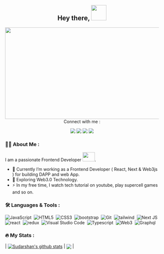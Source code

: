 <!--<P align='center'><img src="https://user-images.githubusercontent.com/91446640/188295455-4d036d10-d0b6-442e-872e-5977e48ebd71.gif" height="180" width='150'/></p>-->

<h2 align='center'>Hey there, <img src="https://raw.githubusercontent.com/nixin72/nixin72/master/wave.gif" height="50px" width='50px'/></h1>
<div align='center'>
<img src="https://gist.githubusercontent.com/patevs/b007a0e98fb216438d4cbf559fac4166/raw/88f20c9d749d756be63f22b09f3c4ac570bc5101/programming.gif" height="300" width='600' data-canonical-src="https://media.giphy.com/media/dWesBcTLavkZuG35MI/giphy.gif" style="max-width: 100%; display: inline-block;" data-target="animated-image.originalImage">
</div>

<div align = "center">
Connect with me :

[<img src="https://img.shields.io/badge/LinkedIn-0077B5?style=for-the-badge&logo=linkedin&logoColor=white" />](https://www.linkedin.com/in/sudarshan-timilsina-39b05723b/)
[<img src="https://img.shields.io/badge/fiverr-1DBF73?style=for-the-badge&logo=fiverr&logoColor=white" />](https://www.fiverr.com/developersudpro?up_rollout=true)
[<img src="https://img.shields.io/badge/UpWork-6FDA44?style=for-the-badge&logo=Upwork&logoColor=white" />](https://www.upwork.com/freelancers/~01b3c99e6cfb33c063)
[<img src="https://img.shields.io/badge/Instagram-E4405F?style=for-the-badge&logo=instagram&logoColor=white" />](https://www.instagram.com/su__darshan99/)
</div>

### 👨‍💻 About Me :
I am a passionate Frontend Developer <img src="https://raw.githubusercontent.com/TheDudeThatCode/TheDudeThatCode/master/Assets/Developer.gif" height="30px" width='40px'/>.
- 🔭 Currently I’m working as a Frontend Developer ( React, Next & Web3js ) for building DAPP and web App.
- 🌱 Exploring Web3.0 Technology.
- ⚡ In my free time, I watch tech tutorial on youtube, play supercell games and so on.

### 🛠️ Languages & Tools :

![JavaScript](https://img.shields.io/badge/JavaScript-F7DF1E?style=for-the-badge&logo=javascript&logoColor=black)&nbsp;
![HTML5](	https://img.shields.io/badge/HTML5-E34F26?style=for-the-badge&logo=html5&logoColor=white)&nbsp;
![CSS3](	https://img.shields.io/badge/CSS3-1572B6?style=for-the-badge&logo=css3&logoColor=white)&nbsp;
![bootstrap](https://img.shields.io/badge/Bootstrap-563D7C?style=for-the-badge&logo=bootstrap&logoColor=white)&nbsp;
![Git](https://img.shields.io/badge/GIT-E44C30?style=for-the-badge&logo=git&logoColor=white)&nbsp;
![tailwind](https://img.shields.io/badge/Tailwind_CSS-38B2AC?style=for-the-badge&logo=tailwind-css&logoColor=white)&nbsp;
![Next JS](https://img.shields.io/badge/Next-black?style=for-the-badge&logo=next.js&logoColor=white)
![react](https://img.shields.io/badge/React-20232A?style=for-the-badge&logo=react&logoColor=61DAFB)&nbsp;
![redux](https://img.shields.io/badge/Redux-593D88?style=for-the-badge&logo=redux&logoColor=white)&nbsp;
![Visual Studio Code](https://img.shields.io/badge/Visual%20Studio%20Code-0078d7.svg?style=for-the-badge&logo=visual-studio-code&logoColor=white)&nbsp;
![Typescript](https://img.shields.io/badge/TypeScript-blue?style=for-the-badge&logo=typescript&logoColor=black)&nbsp;
![Web3](https://img.shields.io/badge/Web3-2ecc71?style=for-the-badge&logo=web3)&nbsp;
![Graphql](https://img.shields.io/badge/Graphql-B42E8A?style=for-the-badge&logo=graphql)&nbsp;



### 🔥 My Stats :
| <a href="https://github.com/99sudarshan/github-readme-stats"><img align="center" src="https://github-readme-stats.vercel.app/api?username=99sudarshan&show_icons=true&theme=buefy&hide_border=true" alt="Sudarshan's github stats" /></a> | <a href="https://github.com/99sudarshan/github-readme-stats"><img align="center" src="https://github-readme-stats.vercel.app/api/top-langs/?username=99sudarshan&layout=compact&theme=buefy&hide_border=true" /></a> |


<!-- 
----
[<img src="https://github-profile-trophy.vercel.app/?username=99sudarshan&row=2&column=3" />](https://github.com/ryo-ma/github-profile-trophy)
[<img src="https://github-readme-stats.vercel.app/api?username=99sudarshan&theme=algolia&count_private=true&include_all_commits=true&show_icons=true" />](https://github.com/99sudarshan/github-readme-stats)
[![GitHub Streak](https://github-readme-streak-stats.herokuapp.com/?user=99sudarshan&theme=dark)](https://github.com/DenverCoder1/github-readme-streak-stats)
[![Sudarshan's Top Langs](https://github-readme-stats.vercel.app/api/top-langs/?username=themlphdstudent&theme=algolia&hide=Jupyter&layout=compact&show_icons=true)](https://github.com/99sudarshan/github-readme-stats)
 -->

<!--
**themlphdstudent/themlphdstudent** is a ✨ _special_ ✨ repository because its `README.md` (this file) appears on your GitHub profile.

Here are some ideas to get you started:

- 🔭 I’m currently working on ...
- 🌱 I’m currently learning ...
- 👯 I’m looking to collaborate on ...
- 🤔 I’m looking for help with ...
- 💬 Ask me about ...
- 📫 How to reach me: ...
- 😄 Pronouns: ...
- ⚡ Fun fact: ...
-->
